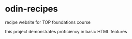 # odin-recipes
recipe website for TOP foundations course

this project demonstrates proficiency in basic HTML features